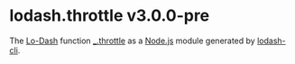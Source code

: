 # lodash.throttle v3.0.0-pre

The [Lo-Dash](https://lodash.com/) function [_.throttle](http://lodash.com/docs#throttle) as a [Node.js](http://nodejs.org/) module generated by [lodash-cli](https://www.npmjs.com/package/lodash-cli).
